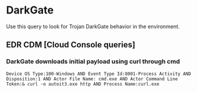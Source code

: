 # DarkGate

Use this query to look for Trojan DarkGate behavior in the environment.

## EDR CDM [Cloud Console queries]

### DarkGate downloads initial payload using curl through cmd
```
Device OS Type:100-Windows AND Event Type Id:8001-Process Activity AND Disposition:1 AND Actor File Name: cmd.exe AND Actor Command Line Token:& curl -o autoit3.exe http AND Process Name:curl.exe
```
